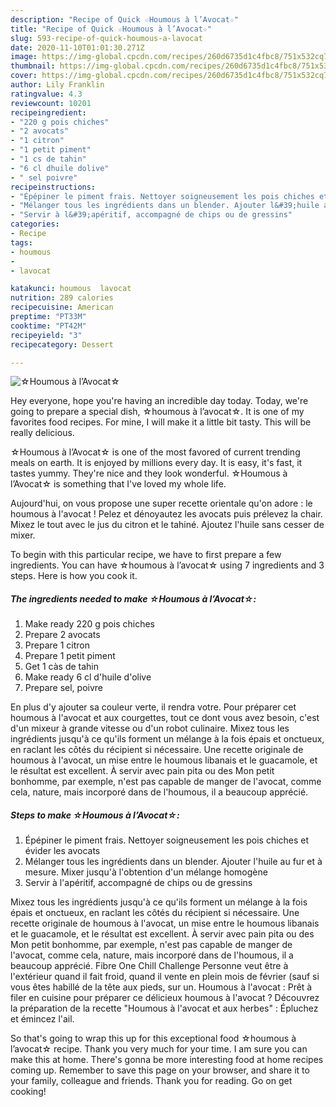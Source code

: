 ```yaml
---
description: "Recipe of Quick ☆Houmous à l’Avocat☆"
title: "Recipe of Quick ☆Houmous à l’Avocat☆"
slug: 593-recipe-of-quick-houmous-a-lavocat
date: 2020-11-10T01:01:30.271Z
image: https://img-global.cpcdn.com/recipes/260d6735d1c4fbc8/751x532cq70/☆houmous-a-lavocat☆-photo-principale-de-la-recette.jpg
thumbnail: https://img-global.cpcdn.com/recipes/260d6735d1c4fbc8/751x532cq70/☆houmous-a-lavocat☆-photo-principale-de-la-recette.jpg
cover: https://img-global.cpcdn.com/recipes/260d6735d1c4fbc8/751x532cq70/☆houmous-a-lavocat☆-photo-principale-de-la-recette.jpg
author: Lily Franklin
ratingvalue: 4.3
reviewcount: 10201
recipeingredient:
- "220 g pois chiches"
- "2 avocats"
- "1 citron"
- "1 petit piment"
- "1 cs de tahin"
- "6 cl dhuile dolive"
- " sel poivre"
recipeinstructions:
- "Épépiner le piment frais. Nettoyer soigneusement les pois chiches et évider les avocats"
- "Mélanger tous les ingrédients dans un blender. Ajouter l&#39;huile au fur et à mesure. Mixer jusqu&#39;à l&#39;obtention d&#39;un mélange homogène"
- "Servir à l&#39;apéritif, accompagné de chips ou de gressins"
categories:
- Recipe
tags:
- houmous
- 
- lavocat

katakunci: houmous  lavocat 
nutrition: 289 calories
recipecuisine: American
preptime: "PT33M"
cooktime: "PT42M"
recipeyield: "3"
recipecategory: Dessert

---
```



![☆Houmous à l’Avocat☆](https://img-global.cpcdn.com/recipes/260d6735d1c4fbc8/751x532cq70/☆houmous-a-lavocat☆-photo-principale-de-la-recette.jpg)

Hey everyone, hope you're having an incredible day today. Today, we're going to prepare a special dish, ☆houmous à l’avocat☆. It is one of my favorites food recipes. For mine, I will make it a little bit tasty. This will be really delicious.

☆Houmous à l’Avocat☆ is one of the most favored of current trending meals on earth. It is enjoyed by millions every day. It is easy, it's fast, it tastes yummy. They're nice and they look wonderful. ☆Houmous à l’Avocat☆ is something that I've loved my whole life.

Aujourd&#39;hui, on vous propose une super recette orientale qu&#39;on adore : le houmous à l&#39;avocat ! Pelez et dénoyautez les avocats puis prélevez la chair. Mixez le tout avec le jus du citron et le tahiné. Ajoutez l&#39;huile sans cesser de mixer.


To begin with this particular recipe, we have to first prepare a few ingredients. You can have ☆houmous à l’avocat☆ using 7 ingredients and 3 steps. Here is how you cook it.

<!--inarticleads1-->

##### The ingredients needed to make ☆Houmous à l’Avocat☆:

1. Make ready 220 g pois chiches
1. Prepare 2 avocats
1. Prepare 1 citron
1. Prepare 1 petit piment
1. Get 1 càs de tahin
1. Make ready 6 cl d&#39;huile d&#39;olive
1. Prepare  sel, poivre


En plus d&#39;y ajouter sa couleur verte, il rendra votre. Pour préparer cet houmous à l&#39;avocat et aux courgettes, tout ce dont vous avez besoin, c&#39;est d&#39;un mixeur à grande vitesse ou d&#39;un robot culinaire. Mixez tous les ingrédients jusqu&#39;à ce qu&#39;ils forment un mélange à la fois épais et onctueux, en raclant les côtés du récipient si nécessaire. Une recette originale de houmous à l&#39;avocat, un mise entre le houmous libanais et le guacamole, et le résultat est excellent. À servir avec pain pita ou des Mon petit bonhomme, par exemple, n&#39;est pas capable de manger de l&#39;avocat, comme cela, nature, mais incorporé dans de l&#39;houmous, il a beaucoup apprécié. 

<!--inarticleads2-->

##### Steps to make ☆Houmous à l’Avocat☆:

1. Épépiner le piment frais. Nettoyer soigneusement les pois chiches et évider les avocats
1. Mélanger tous les ingrédients dans un blender. Ajouter l&#39;huile au fur et à mesure. Mixer jusqu&#39;à l&#39;obtention d&#39;un mélange homogène
1. Servir à l&#39;apéritif, accompagné de chips ou de gressins


Mixez tous les ingrédients jusqu&#39;à ce qu&#39;ils forment un mélange à la fois épais et onctueux, en raclant les côtés du récipient si nécessaire. Une recette originale de houmous à l&#39;avocat, un mise entre le houmous libanais et le guacamole, et le résultat est excellent. À servir avec pain pita ou des Mon petit bonhomme, par exemple, n&#39;est pas capable de manger de l&#39;avocat, comme cela, nature, mais incorporé dans de l&#39;houmous, il a beaucoup apprécié. Fibre One Chill Challenge Personne veut être à l&#39;extérieur quand il fait froid, quand il vente en plein mois de février (sauf si vous êtes habillé de la tête aux pieds, sur un. Houmous à l&#39;avocat : Prêt à filer en cuisine pour préparer ce délicieux houmous à l&#39;avocat ? Découvrez la préparation de la recette &#34;Houmous à l&#39;avocat et aux herbes&#34; : Épluchez et émincez l&#39;ail. 

So that's going to wrap this up for this exceptional food ☆houmous à l’avocat☆ recipe. Thank you very much for your time. I am sure you can make this at home. There's gonna be more interesting food at home recipes coming up. Remember to save this page on your browser, and share it to your family, colleague and friends. Thank you for reading. Go on get cooking!
